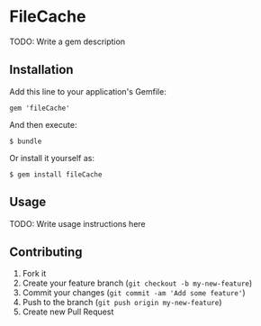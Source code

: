 # FileCache

TODO: Write a gem description

## Installation

Add this line to your application's Gemfile:

    gem 'fileCache'

And then execute:

    $ bundle

Or install it yourself as:

    $ gem install fileCache

## Usage

TODO: Write usage instructions here

## Contributing

1. Fork it
2. Create your feature branch (`git checkout -b my-new-feature`)
3. Commit your changes (`git commit -am 'Add some feature'`)
4. Push to the branch (`git push origin my-new-feature`)
5. Create new Pull Request
